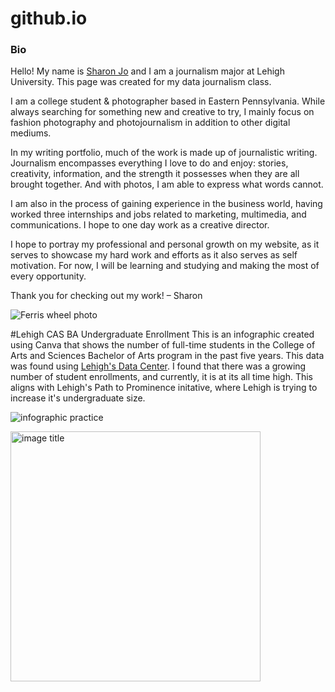 # github.io

### Bio
Hello! My name is [Sharon Jo](https://sharonjjo.wordpress.com/) and I am a journalism major at Lehigh University.
This page was created for my data journalism class.

I am a college student & photographer based in Eastern Pennsylvania. While always searching for something new and creative to try, I mainly focus on fashion photography and photojournalism in addition to other digital mediums.

In my writing portfolio, much of the work is made up of journalistic writing. Journalism encompasses everything I love to do and enjoy: stories, creativity, information, and the strength it possesses when they are all brought together. And with photos, I am able to express what words cannot.

I am also in the process of gaining experience in the business world, having worked three internships and jobs related to marketing, multimedia, and communications. I hope to one day work as a creative director.

I hope to portray my professional and personal growth on my website, as it serves to showcase my hard work and efforts as it also serves as self motivation.
For now, I will be learning and studying and making the most of every opportunity.

Thank you for checking out my work!
– Sharon

![Ferris wheel photo](https://sharonjjo.files.wordpress.com/2021/12/2017-11-22-10.59.26-1.jpg?w=759&h=&zoom=2)

#Lehigh CAS BA Undergraduate Enrollment
This is an infographic created using Canva that shows the number of full-time students in the College of Arts and Sciences Bachelor of Arts program in the past five years. This data was found using [Lehigh's Data Center](oirsa.lehigh.edu/degree-programs). I found that there was a growing number of student enrollments, and currently, it is at its all time high. This aligns with Lehigh's Path to Prominence initative, where Lehigh is trying to increase it's undergraduate size.

![infographic practice](https://github.com/shj223/shj223.github.io/blob/main/Infographic1.png?raw=true)

<img src="https://github.com/shj223/shj223.github.io/blob/main/Infographic1.png?raw=true" alt="image title" width="400"/>
